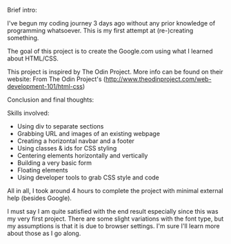 Brief intro:

I've begun my coding journey 3 days ago without any prior knowledge of programming whatsoever.
This is my first attempt at (re-)creating something.

The goal of this project is to create the Google.com using what I learned about HTML/CSS.

This project is inspired by The Odin Project. More info can be found on their website:
From The Odin Project's (http://www.theodinproject.com/web-development-101/html-css)


Conclusion and final thoughts:

Skills involved:

- Using div to separate sections
- Grabbing URL and images of an existing webpage
- Creating a horizontal navbar and a footer
- Using classes & ids for CSS styling
- Centering elements horizontally and vertically
- Building a very basic form
- Floating elements
- Using developer tools to grab CSS style and code

All in all, I took around 4 hours to complete the project with minimal external help (besides Google).

I must say I am quite satisfied with the end result especially since this was my very first project. There are some slight variations with the font type, but my assumptions is that it is due to browser settings. I'm sure I'll learn more about those as I go along.